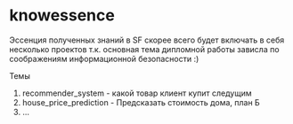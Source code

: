 # knowessence
Эссенция полученных знаний в SF скорее всего будет включать в себя несколько проектов т.к. основная тема дипломной работы зависла по соображениям информационной безопасности :)

Темы
1. recommender_system - какой товар клиент купит следущим
2. house_price_prediction - Предсказать стоимость дома, план Б
3. ...
